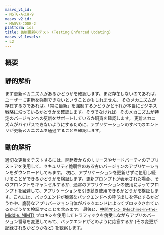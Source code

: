 ```yaml
---
masvs_v1_id:
- MSTG-ARCH-9
masvs_v2_id:
- MASVS-CODE-2
platform: ios
title: 強制更新のテスト (Testing Enforced Updating)
masvs_v1_levels:
- L2
---
```


## 概要

## 静的解析

まず更新メカニズムがあるかどうかを確認します。まだ存在しないのであれば、ユーザーに更新を強制できないということかもしれません。
そのメカニズムが存在するのであれば、「常に最新」を強制するかどうかとそれが本当にビジネス戦略に沿っているかどうかを確認します。そうでなければ、そのメカニズムが特定のバージョンへの更新をサポートしているか銅貨を確認します。
更新メカニズムがバイパスできないようにするために、アプリケーションのすべてのエントリが更新メカニズムを通過することを確認します。

## 動的解析

適切な更新をテストするには、開発者からのリリースやサードパーティのアプリストアを使用して、セキュリティ脆弱性のある古いバージョンのアプリケーションをダウンロードしてみます。
次に、アプリケーションを更新せずに使用し続けることができるかどうかを検証します。更新プロンプトが表示された場合、そのプロンプトをキャンセルするか、通常のアプリケーションの使用によってプロンプトを回避して、アプリケーションを引き続き使用できるかどうかを検証します。これには、バックエンドが脆弱なバックエンドへの呼び出しを停止するかどうかや、脆弱なアプリバージョン自体がバックエンドによってブロックされているかどうかを検証することを含みます。
最後に、[中間マシン (Machine-in-the-Middle, MIMT)](../../../Document/0x04f-Testing-Network-Communication.md#intercepting-network-traffic-through-mitm) プロキシを使用してトラフィックを傍受しながらアプリのバージョン番号を変更してみて、バックエンドがどのように応答するか (その変更が記録されるかどうかなど) を観察します。
